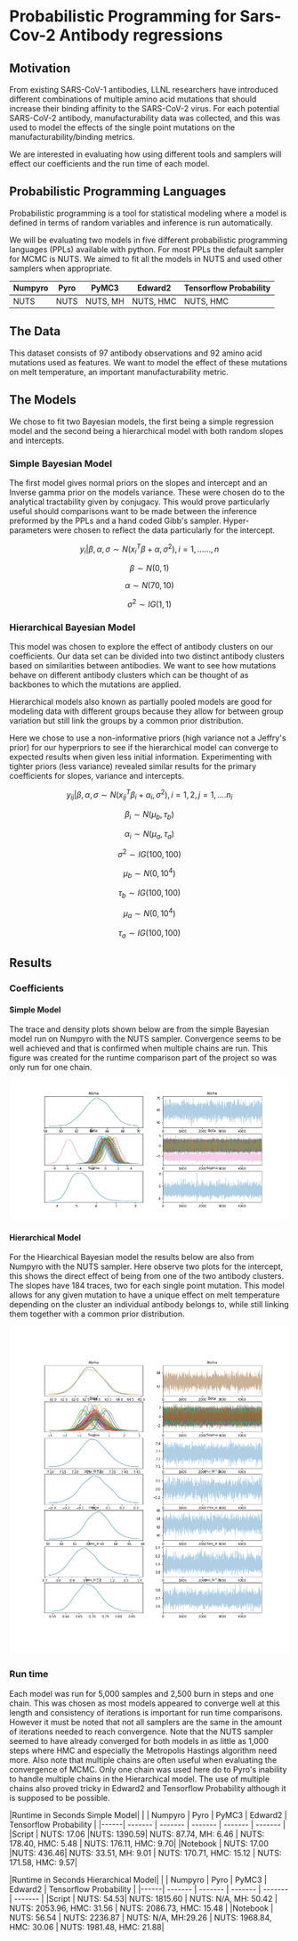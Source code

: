 # Probabilistic Programming for Sars-Cov-2 Antibody regressions


## Motivation

From existing SARS-CoV-1 antibodies, LLNL researchers have introduced different combinations of multiple amino acid mutations that should increase their binding affinity to the SARS-CoV-2 virus. For each potential SARS-CoV-2 antibody, manufacturability data was collected, and this was used to model the effects of the single point mutations on the manufacturability/binding metrics.

We are interested in evaluating how using different tools and samplers will effect our coefficients and the run time of each model.

## Probabilistic Programming Languages

Probabilistic programming is a tool for statistical modeling where a model is defined in terms of random variables and inference is run automatically.

We will be evaluating two models in five different probabilistic programming languages (PPLs) available with python. For most PPLs the default sampler for MCMC is NUTS. We aimed to fit all the models in NUTS and used other samplers when appropriate.


| Numpyro | Pyro | PyMC3 | Edward2 | Tensorflow Probability |
| ------- | ------- | ------- | ------- | ------- |
|NUTS | NUTS | NUTS, MH | NUTS, HMC | NUTS, HMC|

## The Data
This dataset consists of 97 antibody observations and 92 amino acid mutations used as features. We want to model the effect of these mutations on melt temperature, an important manufacturability metric.

## The Models
We chose to fit two Bayesian models, the first being a simple regression model and the second being a hierarchical model with both random slopes and intercepts.  

### Simple Bayesian Model
The first model gives normal priors on the slopes and intercept and an Inverse gamma prior on the models variance. These were chosen do to the analytical tractability given by conjugacy. This would prove particularly useful should comparisons want to be made between the inference preformed by the PPLs and a hand coded Gibb's sampler. Hyper-parameters were chosen to reflect the data particularly for the intercept.

$$y_{i}|\beta,\alpha,\sigma \sim N({x_{i}}^{T} \beta + \alpha, \sigma^2), i = 1,......,n$$

$$\beta \sim N(0,1)$$

$$\alpha \sim N(70,10)$$

$$\sigma^2 \sim IG(1,1)$$

### Hierarchical Bayesian Model

This model was chosen to explore the effect of antibody clusters on our coefficients. Our data set can be divided into two distinct antibody clusters based on similarities between antibodies. We want to see how mutations behave on different antibody clusters which can be thought of as backbones to which the mutations are applied.  

Hierarchical models also known as partially pooled models are good for modeling data with different groups because they allow for between group variation but still link the groups by a common prior distribution.

Here we chose to use a non-informative priors (high variance not a Jeffry's prior) for our hyperpriors to see if the hierarchical model can converge to expected results when given less initial information. Experimenting with tighter priors (less variance) revealed similar results for the primary coefficients for slopes, variance and intercepts. 


$$y_{ij}|\beta,\alpha,\sigma \sim N({x_{ij}}^{T} \beta_{i} + \alpha_{i}, \sigma^2), i = 1,2, j = 1,....n_{i}$$

$$\beta_{i} \sim N(\mu_{b},\tau_{b})$$

$$\alpha_{i} \sim N(\mu_{a},\tau_{a})$$

$$\sigma^2 \sim IG(100,100)$$

$$\mu_{b} \sim N(0,10^4)$$

$$\tau_{b} \sim IG(100,100)$$

$$\mu_{a} \sim N(0,10^4)$$

$$\tau_{a} \sim IG(100,100)$$

## Results

### Coefficients

#### Simple Model

The trace and density plots shown below are from the simple Bayesian model run on Numpyro with the NUTS sampler. Convergence seems to be well achieved and that is confirmed when multiple chains are run. This figure was created for the runtime comparison part of the project so was only run for one chain.

![Simple Modle Trace and Density](/assets/trace.png)

#### Hierarchical Model

For the Hiearchical Bayesian model the results below are also from Numpyro with the NUTS sampler. Here observe two plots for the intercept, this shows the direct effect of being from one of the two antibody clusters. The slopes have 184 traces, two for each single point mutation. This model allows for any given mutation to have a unique effect on melt temperature depending on the cluster an individual antibody belongs to, while still linking them together with a common prior distribution.

![Hierarchical Modle Trace and Density](/assets/H_trace.png)

### Run time

Each model was run for 5,000 samples and 2,500 burn in steps and one chain. This was chosen as most models appeared to converge well at this length and consistency of iterations is important for run time comparisons. However it must be noted that not all samplers are the same in the amount of iterations needed to reach convergence. Note that the NUTS sampler seemed to have already converged for both models in as little as 1,000 steps where HMC and especially the Metropolis Hastings algorithm need more. Also note that multiple chains are often useful when evaluating the convergence of MCMC. Only one chain was used here do to Pyro's inability to handle multiple chains in the Hierarchical model. The use of multiple chains also proved tricky in Edward2 and Tensorflow Probability although it is supposed to be possible.

|Runtime in Seconds Simple Model|
| | Numpyro | Pyro | PyMC3 | Edward2 | Tensorflow Probability |
|------| ------- | ------- | ------- | ------- | ------- |
|Script   | NUTS: 17.06 |NUTS: 1390.59| NUTS: 87.74, MH: 6.46 | NUTS: 178.40, HMC: 5.48  |  NUTS: 176.11, HMC: 9.70|
|Notebook | NUTS: 17.00 |NUTS: 436.46| NUTS: 33.51, MH: 9.01 | NUTS: 170.71, HMC: 15.12  |  NUTS: 171.58, HMC: 9.57|

|Runtime in Seconds Hierarchical Model|
| | Numpyro | Pyro | PyMC3 | Edward2 | Tensorflow Probability |
|------| ------- | ------- | ------- | ------- | ------- |
|Script   | NUTS: 54.53| NUTS: 1815.60 | NUTS: N/A, MH: 50.42 | NUTS: 2053.96, HMC: 31.56  |  NUTS: 2086.73, HMC: 15.48 |
|Notebook | NUTS: 56.54 | NUTS: 2236.87 | NUTS: N/A, MH:29.26 | NUTS: 1968.84, HMC: 30.06  |  NUTS: 1981.48, HMC: 21.88|
